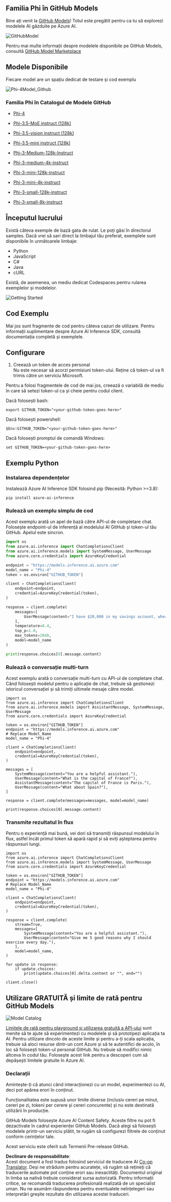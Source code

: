 <!--
CO_OP_TRANSLATOR_METADATA:
{
  "original_hash": "fb67a08b9fc911a10ed58081fadef416",
  "translation_date": "2025-07-16T19:04:31+00:00",
  "source_file": "md/01.Introduction/02/02.GitHubModel.md",
  "language_code": "ro"
}
-->
## Familia Phi în GitHub Models

Bine ați venit la [GitHub Models](https://github.com/marketplace/models)! Totul este pregătit pentru ca tu să explorezi modelele AI găzduite pe Azure AI.

![GitHubModel](../../../../../translated_images/GitHub_ModelCatalog.aa43c51c36454747ca1cc1ffa799db02cc66b4fb7e8495311701adb072442df8.ro.png)

Pentru mai multe informații despre modelele disponibile pe GitHub Models, consultă [GitHub Model Marketplace](https://github.com/marketplace/models)

## Modele Disponibile

Fiecare model are un spațiu dedicat de testare și cod exemplu

![Phi-4Model_Github](../../../../../translated_images/GitHub_ModelPlay.cf6a9f1106e048535478f17ed0078551c3959884e4083eb62a895bb089dd831c.ro.png)

### Familia Phi în Catalogul de Modele GitHub

- [Phi-4](https://github.com/marketplace/models/azureml/Phi-4)

- [Phi-3.5-MoE instruct (128k)](https://github.com/marketplace/models/azureml/Phi-3-5-MoE-instruct)

- [Phi-3.5-vision instruct (128k)](https://github.com/marketplace/models/azureml/Phi-3-5-vision-instruct)

- [Phi-3.5-mini instruct (128k)](https://github.com/marketplace/models/azureml/Phi-3-5-mini-instruct)

- [Phi-3-Medium-128k-Instruct](https://github.com/marketplace/models/azureml/Phi-3-medium-128k-instruct)

- [Phi-3-medium-4k-instruct](https://github.com/marketplace/models/azureml/Phi-3-medium-4k-instruct)

- [Phi-3-mini-128k-instruct](https://github.com/marketplace/models/azureml/Phi-3-mini-128k-instruct)

- [Phi-3-mini-4k-instruct](https://github.com/marketplace/models/azureml/Phi-3-mini-4k-instruct)

- [Phi-3-small-128k-instruct](https://github.com/marketplace/models/azureml/Phi-3-small-128k-instruct)

- [Phi-3-small-8k-instruct](https://github.com/marketplace/models/azureml/Phi-3-small-8k-instruct)

## Începutul lucrului

Există câteva exemple de bază gata de rulat. Le poți găsi în directorul samples. Dacă vrei să sari direct la limbajul tău preferat, exemplele sunt disponibile în următoarele limbaje:

- Python
- JavaScript
- C#
- Java
- cURL

Există, de asemenea, un mediu dedicat Codespaces pentru rularea exemplelor și modelelor.

![Getting Started](../../../../../translated_images/GitHub_ModelGetStarted.150220a802da6fb67944ad93c1a4c7b8a9811e43d77879a149ecf54c02928c6b.ro.png)

## Cod Exemplu

Mai jos sunt fragmente de cod pentru câteva cazuri de utilizare. Pentru informații suplimentare despre Azure AI Inference SDK, consultă documentația completă și exemplele.

## Configurare

1. Creează un token de acces personal  
Nu este necesar să acorzi permisiuni token-ului. Reține că token-ul va fi trimis către un serviciu Microsoft.

Pentru a folosi fragmentele de cod de mai jos, creează o variabilă de mediu în care să setezi token-ul ca și cheie pentru codul client.

Dacă folosești bash:  
```
export GITHUB_TOKEN="<your-github-token-goes-here>"
```  
Dacă folosești powershell:  

```
$Env:GITHUB_TOKEN="<your-github-token-goes-here>"
```  

Dacă folosești promptul de comandă Windows:  

```
set GITHUB_TOKEN=<your-github-token-goes-here>
```  

## Exemplu Python

### Instalarea dependențelor  
Instalează Azure AI Inference SDK folosind pip (Necesită: Python >=3.8):

```
pip install azure-ai-inference
```  
### Rulează un exemplu simplu de cod

Acest exemplu arată un apel de bază către API-ul de completare chat. Folosește endpoint-ul de inferență al modelului AI GitHub și token-ul tău GitHub. Apelul este sincron.

```python
import os
from azure.ai.inference import ChatCompletionsClient
from azure.ai.inference.models import SystemMessage, UserMessage
from azure.core.credentials import AzureKeyCredential

endpoint = "https://models.inference.ai.azure.com"
model_name = "Phi-4"
token = os.environ["GITHUB_TOKEN"]

client = ChatCompletionsClient(
    endpoint=endpoint,
    credential=AzureKeyCredential(token),
)

response = client.complete(
    messages=[
        UserMessage(content="I have $20,000 in my savings account, where I receive a 4% profit per year and payments twice a year. Can you please tell me how long it will take for me to become a millionaire? Also, can you please explain the math step by step as if you were explaining it to an uneducated person?"),
    ],
    temperature=0.4,
    top_p=1.0,
    max_tokens=2048,
    model=model_name
)

print(response.choices[0].message.content)
```

### Rulează o conversație multi-turn

Acest exemplu arată o conversație multi-turn cu API-ul de completare chat. Când folosești modelul pentru o aplicație de chat, trebuie să gestionezi istoricul conversației și să trimiți ultimele mesaje către model.

```
import os
from azure.ai.inference import ChatCompletionsClient
from azure.ai.inference.models import AssistantMessage, SystemMessage, UserMessage
from azure.core.credentials import AzureKeyCredential

token = os.environ["GITHUB_TOKEN"]
endpoint = "https://models.inference.ai.azure.com"
# Replace Model_Name
model_name = "Phi-4"

client = ChatCompletionsClient(
    endpoint=endpoint,
    credential=AzureKeyCredential(token),
)

messages = [
    SystemMessage(content="You are a helpful assistant."),
    UserMessage(content="What is the capital of France?"),
    AssistantMessage(content="The capital of France is Paris."),
    UserMessage(content="What about Spain?"),
]

response = client.complete(messages=messages, model=model_name)

print(response.choices[0].message.content)
```

### Transmite rezultatul în flux

Pentru o experiență mai bună, vei dori să transmiți răspunsul modelului în flux, astfel încât primul token să apară rapid și să eviți așteptarea pentru răspunsuri lungi.

```
import os
from azure.ai.inference import ChatCompletionsClient
from azure.ai.inference.models import SystemMessage, UserMessage
from azure.core.credentials import AzureKeyCredential

token = os.environ["GITHUB_TOKEN"]
endpoint = "https://models.inference.ai.azure.com"
# Replace Model_Name
model_name = "Phi-4"

client = ChatCompletionsClient(
    endpoint=endpoint,
    credential=AzureKeyCredential(token),
)

response = client.complete(
    stream=True,
    messages=[
        SystemMessage(content="You are a helpful assistant."),
        UserMessage(content="Give me 5 good reasons why I should exercise every day."),
    ],
    model=model_name,
)

for update in response:
    if update.choices:
        print(update.choices[0].delta.content or "", end="")

client.close()
```

## Utilizare GRATUITĂ și limite de rată pentru GitHub Models

![Model Catalog](../../../../../translated_images/GitHub_Model.ca6c125cb3117d0ea7c2e204b066ee4619858d28e7b1a419c262443c5e9a2d5b.ro.png)

[Limitele de rată pentru playground și utilizarea gratuită a API-ului](https://docs.github.com/en/github-models/prototyping-with-ai-models#rate-limits) sunt menite să te ajute să experimentezi cu modelele și să prototipezi aplicația ta AI. Pentru utilizare dincolo de aceste limite și pentru a-ți scala aplicația, trebuie să aloci resurse dintr-un cont Azure și să te autentifici de acolo, în loc să folosești token-ul personal GitHub. Nu trebuie să modifici nimic altceva în codul tău. Folosește acest link pentru a descoperi cum să depășești limitele gratuite în Azure AI.

### Declarații

Amintește-ți că atunci când interacționezi cu un model, experimentezi cu AI, deci pot apărea erori în conținut.

Funcționalitatea este supusă unor limite diverse (inclusiv cereri pe minut, cereri pe zi, tokeni per cerere și cereri concurente) și nu este destinată utilizării în producție.

GitHub Models folosește Azure AI Content Safety. Aceste filtre nu pot fi dezactivate în cadrul experienței GitHub Models. Dacă alegi să folosești modelele printr-un serviciu plătit, te rugăm să configurezi filtrele de conținut conform cerințelor tale.

Acest serviciu este oferit sub Termenii Pre-release GitHub.

**Declinare de responsabilitate**:  
Acest document a fost tradus folosind serviciul de traducere AI [Co-op Translator](https://github.com/Azure/co-op-translator). Deși ne străduim pentru acuratețe, vă rugăm să rețineți că traducerile automate pot conține erori sau inexactități. Documentul original în limba sa nativă trebuie considerat sursa autorizată. Pentru informații critice, se recomandă traducerea profesională realizată de un specialist uman. Nu ne asumăm răspunderea pentru eventualele neînțelegeri sau interpretări greșite rezultate din utilizarea acestei traduceri.
